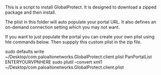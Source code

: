 This is a script to install GlobalProtect. It is designed to download a zipped package and then install. 

The plist in this folder will auto populate your portal URL. It also defines an on-demand connection setting which you may not want. 

If you want to just populate the portal you can create your own plist using hte commands below. Then suppply this custom plist in the zip file.

sudo defaults write ~/Desktop/com.paloaltonetworks.GlobalProtect.client.plist PanPortalList ENTERYOURVPNHERE
sudo plutil -convert xml1 ~/Desktop/com.paloaltonetworks.GlobalProtect.client.plist
